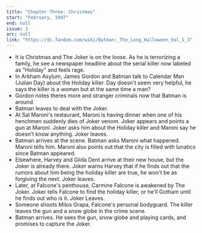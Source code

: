 ```yaml
---
title: "Chapter Three: Christmas"
start: "February, 1997"
end: null
issue: 3
arc: null
link: "https://dc.fandom.com/wiki/Batman:_The_Long_Halloween_Vol_1_3"
---
```


- It is Christmas and The Joker is on the loose. As he is terrorizing a family, he see a newspaper headline about the serial killer now labeled as "Holiday" and feels rage.
- In Arkham Asylum, James Gordon and Batman talk to Calendar Man (Julian Day) about the Holiday killer. Day doesn't seem very helpful, he says the killer is a woman but at the same time a man?
- Gordon notes theres more and stranger criminals now that Batman is around.
- Batman leaves to deal with the Joker.
- At Sal Maroni's restaurant, Maroni is having dinner when one of his henchmen suddenly dies of Joker venom. Joker appears and points a gun at Maroni. Joker asks him about the Holiday killer and Maroni say he doesn't know anything. Joker leaves.
- Batman arrives at the scene. Batman asks Maroni what happened. Maroni tells him. Maroni also points out that the city is filled with lunatics since Batman appeared.
- Elsewhere, Harvey and Gilda Dent arrive at their new house, but the Joker is already there. Joker warns Harvey that if he finds out that the rumors about him being the holiday killer are true, he won't be as forgiving the next. Joker leaves.
- Later, at Falcone's penthouse, Carmine Falcone is awakened by The Joker. Joker tells Falcone to find the holiday killer, or he'll Gotham until he finds out who is it. Joker Leaves.
- Someone shoots Milos Grapa, Falcone's personal bodyguard. The killer leaves the gun and a snow globe in the crime scene.
- Batman arrives. He sees the gun, snow globe and playing cards, and promises to capture the Joker.
